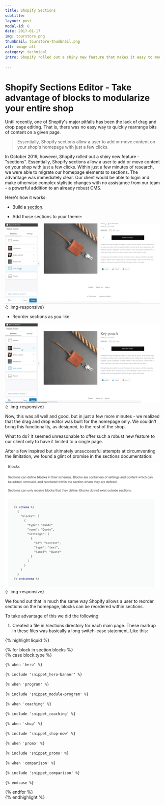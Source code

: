 ```yaml
---
title: Shopify Sections
subtitle: 
layout: post
modal-id: 6
date: 2017-01-17
img: tourstore.png
thumbnail: tourstore-thumbnail.png
alt: image-alt
category: technical
intro: Shopify rolled out a shiny new feature that makes it easy to modularize your shop's homepage. But what about the rest of the site? Learn how we developed a highly functional workaround.

---
```



Shopify Sections Editor - Take advantage of blocks to modularize your entire shop
==============

Until recently, one of Shopify's major pitfalls has been the lack of drag and drop page editing.
That is, there was no easy way to quickly rearrange bits of content on a given page. 

<blockquote class="right-block">
<i class="fa fa-quote-left"></i>
Essentially, Shopify sections allow a user to add or move content on your shop's homepage with just a few clicks.
</blockquote>

In October 2016, however, Shopify rolled out a shiny new feature - "sections". Essentially,
Shopify sections allow a user to add or move content on your shop with just a few clicks.
Within just a few minutes of research, we were able to migrate our homepage elements to sections. The advantage was immediately clear.
Our client would be able to login and make otherwise complex stylistic changes with no assistance from our team - a powerful
addition to an already robust CMS.

Here's how it works:

- Build a [section](https://help.shopify.com/manual/using-themes/sections).

- Add those sections to your theme:

![Add sections]( /img/portfolio/insert-shopify-sections.gif "Add sections to your theme" ){: .img-responsive}

- Reorder sections as you like:

![Move sections around]( /img/portfolio/move-around-shopify-sections.gif "Reorder sections as you like" ){: .img-responsive}

Now, this was all well and good, but in just a few more minutes - we realized that the drag and drop editor was built for the homepage only.
We couldn't bring this functionality, as designed, to the rest of the shop. 

What to do? It seemed unreasonable to offer such a robust new feature to our client only to have it limited to a single page.

After a few inspired but ultimately unsuccessful attempts at circumventing the limitation, we found a glint of promise in the sections documentation:

![Use blocks to extend functionality]( /img/portfolio/blocks.png "Blocks are the answer!" ){: .img-responsive}

We found out that in much the same way Shopify allows a user to reorder sections on the homepage, blocks can be reordered within sections.

To take advantage of this we did the following:

1. Created a file in /sections directory for each main page. These markup in these files was basically a long switch-case statement. Like this:

{% highlight liquid %}
<div>
  {% for block in section.blocks %}
  <div class="grid-item" {{ block.shopify_attributes }}>
    {% case block.type %}

    {% when 'hero' %}

    {% include 'snippet_hero-banner' %}

    {% when 'program' %}

    {% include 'snippet_module-program' %}

    {% when 'coaching' %}

    {% include 'snippet_coaching' %}

    {% when 'shop' %}

    {% include 'snippet_shop-now' %}

    {% when 'promo' %}

    {% include 'snippet_promo' %}

    {% when 'comparison' %}

    {% include 'snippet_comparison' %}

    {% endcase %}
  </div>
{% endfor %}
</div>
{% endhighlight %} 
